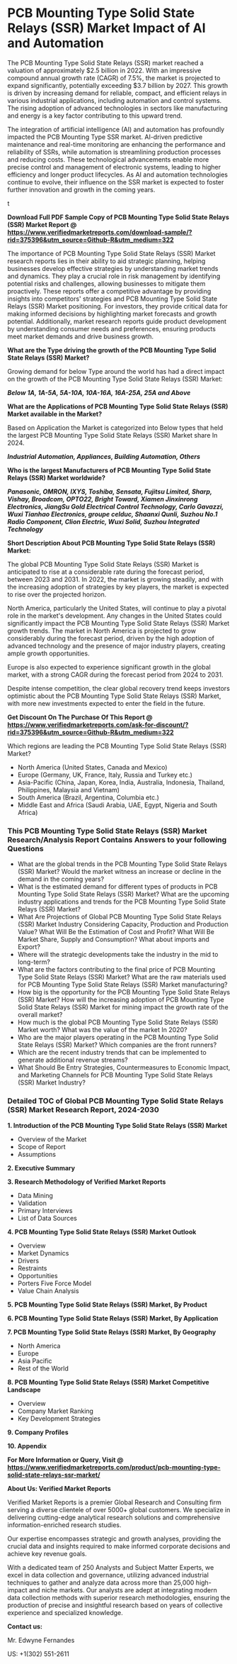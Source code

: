 <meta name="title" content="Global PCB Mounting Type Solid State Relays (SSR) Market Impact of AI and Automation"><meta name="description" content="The PCB Mounting Type Solid State Relays (SSR) market reached a valuation of approximately $2.5 billion in 2022. With an impressive compound annual growth rate (CAGR) "><meta name="title" content="PCB Mounting Type Solid State Relays (SSR) Market Size, Share, Scope, Trends, Growth, Opportunities, Analysis, Forecast"><h1>PCB Mounting Type Solid State Relays (SSR) Market Impact of AI and Automation</h1><p>The PCB Mounting Type Solid State Relays (SSR) market reached a valuation of approximately $2.5 billion in 2022. With an impressive compound annual growth rate (CAGR) of 7.5%, the market is projected to expand significantly, potentially exceeding $3.7 billion by 2027. This growth is driven by increasing demand for reliable, compact, and efficient relays in various industrial applications, including automation and control systems. The rising adoption of advanced technologies in sectors like manufacturing and energy is a key factor contributing to this upward trend.</p><p>The integration of artificial intelligence (AI) and automation has profoundly impacted the PCB Mounting Type SSR market. AI-driven predictive maintenance and real-time monitoring are enhancing the performance and reliability of SSRs, while automation is streamlining production processes and reducing costs. These technological advancements enable more precise control and management of electronic systems, leading to higher efficiency and longer product lifecycles. As AI and automation technologies continue to evolve, their influence on the SSR market is expected to foster further innovation and growth in the coming years.</p>t</p><p id="" class=""><strong>Download Full PDF Sample Copy of PCB Mounting Type Solid State Relays (SSR) Market Report @ <a href="https://www.verifiedmarketreports.com/download-sample/?rid=375396&utm_source=Github-R&utm_medium=322" target="_blank">https://www.verifiedmarketreports.com/download-sample/?rid=375396&utm_source=Github-R&utm_medium=322</a></strong></p><p>The importance of&nbsp;PCB Mounting Type Solid State Relays (SSR) Market research reports lies in their ability to aid strategic planning, helping businesses develop effective strategies by understanding market trends and dynamics. They play a crucial role in risk management by identifying potential risks and challenges, allowing businesses to mitigate them proactively. These reports offer a competitive advantage by providing insights into competitors' strategies and PCB Mounting Type Solid State Relays (SSR) Market positioning. For investors, they provide critical data for making informed decisions by highlighting market forecasts and growth potential. Additionally, market research reports guide product development by understanding consumer needs and preferences, ensuring products meet market demands and drive business growth.</p><p><strong>What are the&nbsp;Type driving the growth of the PCB Mounting Type Solid State Relays (SSR) Market?</strong></p><p id="" class="">Growing demand for below Type around the world has had a direct impact on the growth of the PCB Mounting Type Solid State Relays (SSR) Market:</p><em><strong>Below 1A, 1A-5A, 5A-10A, 10A-16A, 16A-25A, 25A and Above</strong></em></p><strong>What are the&nbsp;Applications&nbsp;of PCB Mounting Type Solid State Relays (SSR) Market available in the Market?</strong></p><p id="" class="">Based on Application the Market is categorized into Below types that held the largest PCB Mounting Type Solid State Relays (SSR) Market share In 2024.</p><em><strong>Industrial Automation, Appliances, Building Automation, Others</strong></em></p><strong>Who is the largest Manufacturers of PCB Mounting Type Solid State Relays (SSR) Market worldwide?</strong></p><p><em><strong>Panasonic, OMRON, IXYS, Toshiba, Sensata, Fujitsu Limited, Sharp, Vishay, Broadcom, OPTO22, Bright Toward, Xiamen Jinxinrong Electronics, JiangSu Gold Electrical Control Technology, Carlo Gavazzi, Wuxi Tianhao Electronics, groupe celduc, Shaanxi Qunli, Suzhou No.1 Radio Component, Clion Electric, Wuxi Solid, Suzhou Integrated Technology</strong></em></p><p id="" class=""><strong>Short Description About PCB Mounting Type Solid State Relays (SSR) Market:</strong></p><p>The global PCB Mounting Type Solid State Relays (SSR) Market is anticipated to rise at a considerable rate during the forecast period, between 2023 and 2031. In 2022, the market is growing steadily, and with the increasing adoption of strategies by key players, the market is expected to rise over the projected horizon.</p><p>North America, particularly the United States, will continue to play a pivotal role in the market's development. Any changes in the United States could significantly impact the PCB Mounting Type Solid State Relays (SSR) Market growth trends. The market in North America is projected to grow considerably during the forecast period, driven by the high adoption of advanced technology and the presence of major industry players, creating ample growth opportunities.</p><p>Europe is also expected to experience significant growth in the global market, with a strong CAGR during the forecast period from 2024 to 2031.</p><p>Despite intense competition, the clear global recovery trend keeps investors optimistic about the PCB Mounting Type Solid State Relays (SSR) Market, with more new investments expected to enter the field in the future.</p><p id="" class=""><strong>Get Discount On The Purchase Of This Report @ <a href="https://www.verifiedmarketreports.com/ask-for-discount/?rid=375396&utm_source=Github-R&utm_medium=322" target="_blank">https://www.verifiedmarketreports.com/ask-for-discount/?rid=375396&utm_source=Github-R&utm_medium=322</a></strong></p>Which regions are leading the PCB Mounting Type Solid State Relays (SSR) Market?</p><ul><li>North America (United States, Canada and Mexico)</li><li>Europe (Germany, UK, France, Italy, Russia and Turkey etc.)</li><li>Asia-Pacific (China, Japan, Korea, India, Australia, Indonesia, Thailand, Philippines, Malaysia and Vietnam)</li><li>South America (Brazil, Argentina, Columbia etc.)</li><li>Middle East and Africa (Saudi Arabia, UAE, Egypt, Nigeria and South Africa)</li></ul><h3 id="" class="">This PCB Mounting Type Solid State Relays (SSR) Market Research/Analysis Report Contains Answers to your following Questions</h3><ul><li>What are the global trends in the PCB Mounting Type Solid State Relays (SSR) Market? Would the market witness an increase or decline in the demand in the coming years?</li><li>What is the estimated demand for different types of products in PCB Mounting Type Solid State Relays (SSR) Market? What are the upcoming industry applications and trends for the PCB Mounting Type Solid State Relays (SSR) Market?</li><li>What Are Projections of Global PCB Mounting Type Solid State Relays (SSR) Market Industry Considering Capacity, Production and Production Value? What Will Be the Estimation of Cost and Profit? What Will Be Market Share, Supply and Consumption? What about imports and Export?</li><li>Where will the strategic developments take the industry in the mid to long-term?</li><li>What are the factors contributing to the final price of PCB Mounting Type Solid State Relays (SSR) Market? What are the raw materials used for PCB Mounting Type Solid State Relays (SSR) Market manufacturing?</li><li>How big is the opportunity for the PCB Mounting Type Solid State Relays (SSR) Market? How will the increasing adoption of PCB Mounting Type Solid State Relays (SSR) Market for mining impact the growth rate of the overall market?</li><li>How much is the global PCB Mounting Type Solid State Relays (SSR) Market worth? What was the value of the market In 2020?</li><li>Who are the major players operating in the PCB Mounting Type Solid State Relays (SSR) Market? Which companies are the front runners?</li><li>Which are the recent industry trends that can be implemented to generate additional revenue streams?</li><li>What Should Be Entry Strategies, Countermeasures to Economic Impact, and Marketing Channels for PCB Mounting Type Solid State Relays (SSR) Market Industry?</li></ul><h3 id="" class="">Detailed TOC of Global PCB Mounting Type Solid State Relays (SSR) Market Research Report, 2024-2030</h3><p id="" class=""><strong>1. Introduction of the PCB Mounting Type Solid State Relays (SSR) Market</strong></p><ul><li>Overview of the Market</li><li>Scope of Report</li><li>Assumptions</li></ul><p id="" class=""><strong>2. Executive Summary</strong></p><p id="" class=""><strong>3. Research Methodology of Verified Market Reports</strong></p><ul><li>Data Mining</li><li>Validation</li><li>Primary Interviews</li><li>List of Data Sources</li></ul><p id="" class=""><strong>4. PCB Mounting Type Solid State Relays (SSR) Market Outlook</strong></p><ul><li>Overview</li><li>Market Dynamics</li><li>Drivers</li><li>Restraints</li><li>Opportunities</li><li>Porters Five Force Model</li><li>Value Chain Analysis</li></ul><p id="" class=""><strong>5. PCB Mounting Type Solid State Relays (SSR) Market, By Product</strong></p><p id="" class=""><strong>6. PCB Mounting Type Solid State Relays (SSR) Market, By Application</strong></p><p id="" class=""><strong>7. PCB Mounting Type Solid State Relays (SSR) Market, By Geography</strong></p><ul><li>North America</li><li>Europe</li><li>Asia Pacific</li><li>Rest of the World</li></ul><p id="" class=""><strong>8. PCB Mounting Type Solid State Relays (SSR) Market Competitive Landscape</strong></p><ul><li>Overview</li><li>Company Market Ranking</li><li>Key Development Strategies</li></ul><p id="" class=""><strong>9. Company Profiles</strong></p><p id="" class=""><strong>10. Appendix</strong></p><p id="" class=""><strong>For More Information or Query, Visit @ <a href="https://www.verifiedmarketreports.com/product/pcb-mounting-type-solid-state-relays-ssr-market/" target="_blank">https://www.verifiedmarketreports.com/product/pcb-mounting-type-solid-state-relays-ssr-market/</a></strong></p><p id="" class=""><strong>About Us: Verified Market Reports</strong></p><p id="" class="">Verified Market Reports is a premier Global Research and Consulting firm serving a diverse clientele of over 5000+ global customers. We specialize in delivering cutting-edge analytical research solutions and comprehensive information-enriched research studies.</p><p id="" class="">Our expertise encompasses strategic and growth analyses, providing the crucial data and insights required to make informed corporate decisions and achieve key revenue goals.</p><p id="" class="">With a dedicated team of 250 Analysts and Subject Matter Experts, we excel in data collection and governance, utilizing advanced industrial techniques to gather and analyze data across more than 25,000 high-impact and niche markets. Our analysts are adept at integrating modern data collection methods with superior research methodologies, ensuring the production of precise and insightful research based on years of collective experience and specialized knowledge.</p><p id="" class=""><strong>Contact us:</strong></p><p id="" class="">Mr. Edwyne Fernandes</p><p id="" class="">US: +1(302) 551-2611</p>